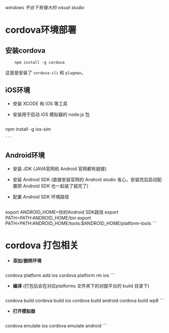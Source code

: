 *windows 平台下有强大的 visual studio*

# cordova环境部署

## 安装cordova

```
	npm install -g cordova
```

这是是安装了 `cordova-cli` 和 `plugman`。

## iOS环境

* 安装 XCODE 和 iOS 等工具


* 安装用于启动 iOS 模拟器的 node.js 包
 
	```
npm install -g ios-sim

	```

## Android环境

* 安装 JDK (JAVA官网和 Android 官网都有链接)
* 安装 Android SDK (直接安装官网的 Android studio 省心，安装完后启动配置把 Android SDK 也一起装了就完了)
* 配置 Android SDK 环境路径

	```
export ANDROID_HOME=你的Android SDK路径
export PATH=$PATH:$ANDROID_HOME/bin
export PATH=$PATH:$ANDROID_HOME/tools:$ANDROID_HOME/platform-tools
	``` 
	
# cordova 打包相关

* **添加/删除环境**
	```
cordova platform add ios
cordova platform rm ios
	```

* **编译** (打包后会在对应platforms 文件夹下的对就平台的 build 目录下)
	```
cordova build
cordova build ios
cordova build android
cordova build wp8
	```
	
* **打开模拟器**
	```
cordova emulate ios
cordova emulate android
	```